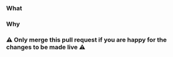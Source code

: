 ### What
<!-- eg _Changes to accordian links on the Coronavirus business page_ -->

### Why
<!-- eg _Request from BEIS_ -->

### :warning: Only merge this pull request if you are happy for the changes to be made live :warning:

